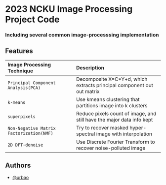 # 2023 NCKU Image Processing Project Code

### Including several common image-processsing implementation

## Features
|   Image Processing Technique   |           Description               |
|           :--                  |               :--                   |
|`Principal Component Analysis(PCA)`|Decomposite X=C*Y+d, which extracts principal component out out matrix
|`k-means`| Use kmeans clustering that partitions image into k clusters
|`superpixels`| Reduce pixels count of image, and still have the major data info kept
|`Non-Negative Matrix Factorization(NMF)`| Try to recover masked hyper-spectral image with interpolation
|`2D DFT-denoise`| Use Discrete Fourier Transform to recover noise-polluted image

## Authors
- [@urbao](https://www.github.com/urbao)
